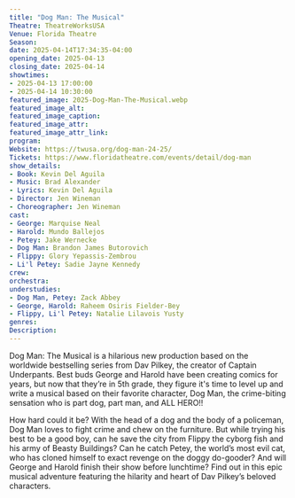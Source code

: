 ```yaml
---
title: "Dog Man: The Musical"
Theatre: TheatreWorksUSA
Venue: Florida Theatre
Season: 
date: 2025-04-14T17:34:35-04:00
opening_date: 2025-04-13
closing_date: 2025-04-14
showtimes:
- 2025-04-13 17:00:00
- 2025-04-14 10:30:00
featured_image: 2025-Dog-Man-The-Musical.webp
featured_image_alt: 
featured_image_caption: 
featured_image_attr: 
featured_image_attr_link: 
program: 
Website: https://twusa.org/dog-man-24-25/
Tickets: https://www.floridatheatre.com/events/detail/dog-man
show_details: 
- Book: Kevin Del Aguila
- Music: Brad Alexander
- Lyrics: Kevin Del Aguila
- Director: Jen Wineman
- Choreographer: Jen Wineman
cast:
- George: Marquise Neal
- Harold: Mundo Ballejos
- Petey: Jake Wernecke
- Dog Man: Brandon James Butorovich
- Flippy: Glory Yepassis-Zembrou
- Li'l Petey: Sadie Jayne Kennedy
crew:
orchestra:
understudies:
- Dog Man, Petey: Zack Abbey
- George, Harold: Raheem Osiris Fielder-Bey
- Flippy, Li'l Petey: Natalie Lilavois Yusty
genres: 
Description: 
---
```

Dog Man: The Musical is a hilarious new production based on the worldwide bestselling series from Dav Pilkey, the creator of Captain Underpants. Best buds George and Harold have been creating comics for years, but now that they’re in 5th grade, they figure it's time to level up and write a musical based on their favorite character, Dog Man, the crime-biting sensation who is part dog, part man, and ALL HERO!!

How hard could it be? With the head of a dog and the body of a policeman, Dog Man loves to fight crime and chew on the furniture. But while trying his best to be a good boy, can he save the city from Flippy the cyborg fish and his army of Beasty Buildings? Can he catch Petey, the world’s most evil cat, who has cloned himself to exact revenge on the doggy do-gooder? And will George and Harold finish their show before lunchtime? Find out in this epic musical adventure featuring the hilarity and heart of Dav Pilkey’s beloved characters.
